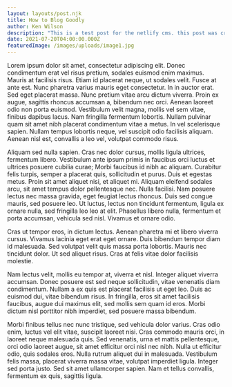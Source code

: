 ```yaml
---
layout: layouts/post.njk
title: How to Blog Goodly
author: Ken Wilson
description: "This is a test post for the netlify cms. this post was created in netlify. This is a test post for the netlify cms. this post was created in netlify."
date: 2021-07-20T04:00:00.000Z
featuredImage: /images/uploads/image1.jpg
---
```

<!--StartFragment-->

Lorem ipsum dolor sit amet, consectetur adipiscing elit. Donec condimentum erat vel risus pretium, sodales euismod enim maximus. Mauris at facilisis risus. Etiam id placerat neque, ut sodales velit. Fusce at ante est. Nunc pharetra varius mauris eget consectetur. In in auctor erat. Sed eget placerat massa. Nunc pretium vitae arcu dictum viverra. Proin ex augue, sagittis rhoncus accumsan a, bibendum nec orci. Aenean laoreet odio non porta euismod. Vestibulum velit magna, mollis vel sem vitae, finibus dapibus lacus. Nam fringilla fermentum lobortis. Nullam pulvinar quam sit amet nibh placerat condimentum vitae a metus. In vel scelerisque sapien. Nullam tempus lobortis neque, vel suscipit odio facilisis aliquam. Aenean nisl est, convallis a leo vel, volutpat commodo risus.

Aliquam sed nulla sapien. Cras nec dolor cursus, mollis ligula ultrices, fermentum libero. Vestibulum ante ipsum primis in faucibus orci luctus et ultrices posuere cubilia curae; Morbi faucibus id nibh ac aliquam. Curabitur felis turpis, semper a placerat quis, sollicitudin et purus. Duis et egestas metus. Proin sit amet aliquet nisi, et aliquet mi. Aliquam eleifend sodales arcu, sit amet tempus dolor pellentesque nec. Nulla facilisi. Nam posuere lectus nec massa gravida, eget feugiat lectus rhoncus. Duis sed congue mauris, sed posuere leo. Ut luctus, lectus non tincidunt fermentum, ligula ex ornare nulla, sed fringilla leo leo at elit. Phasellus libero nulla, fermentum et porta accumsan, vehicula sed nisl. Vivamus et ornare odio.

Cras ut tempor eros, in dictum lectus. Aenean pharetra mi et libero viverra cursus. Vivamus lacinia eget erat eget ornare. Duis bibendum tempor diam id malesuada. Sed volutpat velit quis massa porta lobortis. Mauris nec tincidunt dolor. Ut sed aliquet risus. Cras at felis vitae dolor facilisis molestie.

Nam lectus velit, mollis eu tempor at, viverra et nisl. Integer aliquet viverra accumsan. Donec posuere est sed neque sollicitudin, vitae venenatis diam condimentum. Nullam a ex quis est placerat facilisis ut eget leo. Duis ac euismod dui, vitae bibendum risus. In fringilla, eros sit amet facilisis faucibus, augue dui maximus elit, sed mollis sem quam id eros. Morbi dictum nisl porttitor nibh imperdiet, sed posuere massa bibendum.

Morbi finibus tellus nec nunc tristique, sed vehicula dolor varius. Cras odio enim, luctus vel elit vitae, suscipit laoreet nisi. Cras commodo mauris orci, in laoreet neque malesuada quis. Sed venenatis, urna et mattis pellentesque, orci odio laoreet augue, sit amet efficitur orci nisl nec nibh. Nulla ut efficitur odio, quis sodales eros. Nulla rutrum aliquet dui in malesuada. Vestibulum felis massa, placerat viverra massa vitae, volutpat imperdiet ligula. Integer sed porta justo. Sed sit amet ullamcorper sapien. Nam et tellus convallis, fermentum ex quis, sagittis ligula.

<!--EndFragment-->